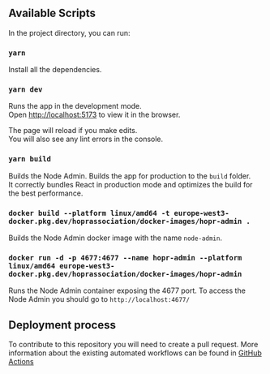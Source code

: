 ## Available Scripts

In the project directory, you can run:

### `yarn`

Install all the dependencies.

### `yarn dev`

Runs the app in the development mode.\
Open [http://localhost:5173](http://localhost:5173) to view it in the browser.

The page will reload if you make edits.\
You will also see any lint errors in the console.

### `yarn build`

Builds the Node Admin.
Builds the app for production to the `build` folder.\
It correctly bundles React in production mode and optimizes the build for the best performance.

### `docker build --platform linux/amd64 -t europe-west3-docker.pkg.dev/hoprassociation/docker-images/hopr-admin .`

Builds the Node Admin docker image with the name `node-admin`.

### `docker run -d -p 4677:4677 --name hopr-admin --platform linux/amd64 europe-west3-docker.pkg.dev/hoprassociation/docker-images/hopr-admin`

Runs the Node Admin container exposing the 4677 port.
To access the Node Admin you should go to `http://localhost:4677/`

## Deployment process

To contribute to this repository you will need to create a pull request. More information about the existing automated workflows can be found in [GitHub Actions](./.github/workflows/README.md)
